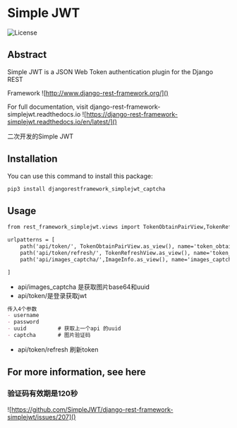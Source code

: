 # Simple JWT

![License](https://img.shields.io/badge/license-Apache%202-blue)


## Abstract


Simple JWT is a JSON Web Token authentication plugin for the Django REST

Framework ![http://www.django-rest-framework.org/]()

For full documentation, visit django-rest-framework-simplejwt.readthedocs.io
![https://django-rest-framework-simplejwt.readthedocs.io/en/latest/]()


二次开发的Simple JWT
## Installation

You can use this command to install this package:


```markdown
pip3 install djangorestframework_simplejwt_captcha
```



## Usage


```markdown
from rest_framework_simplejwt.views import TokenObtainPairView,TokenRefreshView,ImageInfo

urlpatterns = [
    path('api/token/', TokenObtainPairView.as_view(), name='token_obtain_pair'),
    path('api/token/refresh/', TokenRefreshView.as_view(), name='token_refresh'),
    path('api/images_captcha/',ImageInfo.as_view(), name='images_captcha'),

]
```

- api/images_captcha 是获取图片base64和uuid
- api/token/是登录获取jwt

```markdown
传入4个参数
- username
- password
- uuid          # 获取上一个api 的uuid
- captcha       # 图片验证码
```

- api/token/refresh     刷新token




## For more information, see here
### 验证码有效期是120秒

![https://github.com/SimpleJWT/django-rest-framework-simplejwt/issues/207]()



